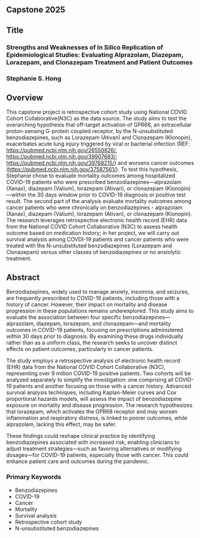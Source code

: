 ## Capstone 2025
## Title
### Strengths and Weaknesses of In Silico Replication of Epidemiological Studies: Evaluating Alprazolam, Diazepam, Lorazepam, and Clonazepam Treatment and Patient Outcomes
### Stephanie S. Hong

## Overview
This capstone project is retrospective cohort study using National COVID Cohort Collaborative(N3C) as the data source.  The study aims to test the overarching hypothesis that off-target activation of GPR68, an extracellular proton-sensing G-protein coupled receptor, by the N-unsubstituted benzodiazepines, such as Lorazepam (Ativan) and Clonazepam (Klonopin), exacerbates acute lung injury triggered by viral or bacterial infection (REF: https://pubmed.ncbi.nlm.nih.gov/26550826/,  https://pubmed.ncbi.nlm.nih.gov/39907683/; https://pubmed.ncbi.nlm.nih.gov/39768215/) and worsens cancer outcomes (https://pubmed.ncbi.nlm.nih.gov/37587561/).  To test this hypothesis, Stephanie chose to evaluate mortality outcomes among hospitalized COVID-19 patients who were prescribed benzodiazepines—alprazolam (Xanax), diazepam (Valium), lorazepam (Ativan), or clonazepam (Klonopin)—within the 30 days window prior to COVID-19 diagnosis or positive test result. The second part of the analysis evaluate mortality outcomes among cancer patients who were chronically on benzodiazepines - alprazolam (Xanax), diazepam (Valium), lorazepam (Ativan), or clonazepam (Klonopin). The research leverages retrospective electronic health record (EHR) data from the National COVID Cohort Collaborative (N3C) to assess health outcome based on medication history; in her project, we will carry out survival analysis among COVDI-19 patients and cancer patients who were treated with the N-unsubstituted benzodiazepines (Lorazepam and Clonazepam) versus other classes of benzodiazepines or no anxiolytic treatment.   

## Abstract

Benzodiazepines, widely used to manage anxiety, insomnia, and seizures, are frequently prescribed to COVID-19 patients, including those with a history of cancer. However, their impact on mortality and disease progression in these populations remains underexplored. This study aims to evaluate the association between four specific benzodiazepines—alprazolam, diazepam, lorazepam, and clonazepam—and mortality outcomes in COVID-19 patients, focusing on prescriptions administered within 30 days prior to diagnosis. By examining these drugs individually rather than as a uniform class, the research seeks to uncover distinct effects on patient outcomes, particularly in cancer patients.

The study employs a retrospective analysis of electronic health record (EHR) data from the National COVID Cohort Collaborative (N3C), representing over 9 million COVID-19 positive patients. Two cohorts will be analyzed separately to simplify the investigation: one comprising all COVID-19 patients and another focusing on those with a cancer history. Advanced survival analysis techniques, including Kaplan-Meier curves and Cox proportional hazards models, will assess the impact of benzodiazepine exposure on mortality and disease progression. The research hypothesizes that lorazepam, which activates the GPR68 receptor and may worsen inflammation and respiratory distress, is linked to poorer outcomes, while alprazolam, lacking this effect, may be safer.

These findings could reshape clinical practice by identifying benzodiazepines associated with increased risk, enabling clinicians to adjust treatment strategies—such as favoring alternatives or modifying dosages—for COVID-19 patients, especially those with cancer. This could enhance patient care and outcomes during the pandemic.

### Primary Keywords

* Benzodiazepines
* COVID-19
* Cancer
* Mortality
* Survival analysis
* Retrospective cohort study
* N-unsubstituted benzodiazepines
